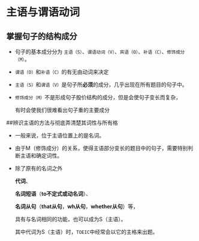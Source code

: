 # 主语与谓语动词

## 掌握句子的结构成分

* 句子的基本成分分为 `主语（S）`、`谓语动词（V）`、`宾语（O）`、`补语（C）`、`修饰成分（M）`。

* `谓语（O）`和`补语（C）`的有无由动词来决定

* `主语（S）`和`谓语（V）`是句子所**必须**的成分，几乎出现在所有题目的句子中。

* `修饰成分（M）`不是形成句子股价结构的成分，但是会使句子变长而复杂，
   
   有时会使我们很难看出句子重的主要成分

##辨识主语的方法与彻底弄清楚其词性与所有格

* 一般来说，位于主语位置上的是名词。

* 由于M（修饰成分）的关系，使得主语部分变长的题目中的句子，需要特别判断主语和确定词性。

* 除了原有的名词之外

  **代词**、
  
  **名词短语**（**to不定式或动名词**）、
  
  **名词从句**（**that从句**，**wh从句**，**whether从句**）等，

  具有与名词相同的功能，也可以成为S（主语）。
  
  其中代词为S（主语）时，`TOEIC`中经常会以它的主格来出题。